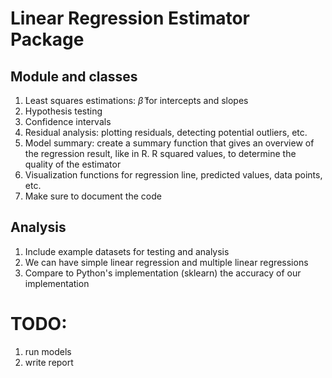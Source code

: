 # Linear Regression Estimator Package

## Module and classes

1. Least squares estimations: $\hat{\beta}$ for intercepts and slopes
2. Hypothesis testing
3. Confidence intervals
5. Residual analysis: plotting residuals, detecting potential outliers, etc.
6. Model summary: create a summary function that gives an overview of the regression result, like in R. R squared values, to determine the quality of the estimator
7. Visualization functions for regression line, predicted values, data points, etc.
8. Make sure to document the code

## Analysis

1. Include example datasets for testing and analysis
2. We can have simple linear regression and multiple linear regressions
3. Compare to Python's implementation (sklearn) the accuracy of our implementation

# TODO:
1. run models
2. write report

